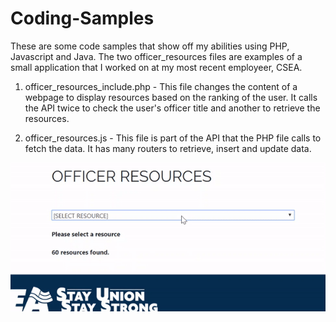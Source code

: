 # Coding-Samples
These are some code samples that show off my abilities using PHP, Javascript and Java. The two officer_resources files are examples of a small application that I worked on at my most recent employeer, CSEA.



1. officer_resources_include.php - This file changes the content of a webpage to display resources based on the ranking of the user. It calls the API twice to check the user's officer title and another to retrieve the resources.

2. officer_resources.js - This file is part of the API that the PHP file calls to fetch the data. It has many routers to retrieve, insert and update data.

 ![alt test](officer_resources.gif)
